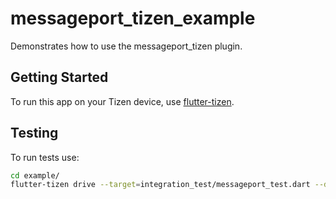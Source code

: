 # messageport_tizen_example

Demonstrates how to use the messageport_tizen plugin.

## Getting Started
To run this app on your Tizen device, use [flutter-tizen](https://github.com/flutter-tizen/flutter-tizen).

## Testing

To run tests use:

```bash
cd example/
flutter-tizen drive --target=integration_test/messageport_test.dart --driver=test_driver/integration_test.dart --no-sound-null-safety
```